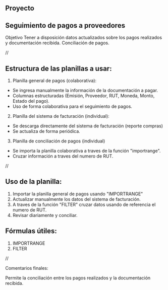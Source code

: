 ## Proyecto <Back Office>

## Seguimiento de pagos a proveedores

Objetivo
Tener a disposición datos actualizados sobre los pagos realizados y documentación recibida.
Conciliación de pagos.

//

## Estructura de las planillas a usar:

1. Planilla general de pagos (colaborativa):
- Se ingresa manualmente la información de la documentación a pagar.
- Columnas estructuradas (Emisión, Proveedor, RUT, Moneda, Monto, Estado del pago).
- Uso de forma colaborativa para el seguimiento de pagos.

2. Planilla del sistema de facturación (individual):
- Se descarga directamente del sistema de facturación (reporte compras) 
- Se actualiza de forma periódica.

3. Planilla de conciliación de pagos (individual)
- Se importa la planilla colaborativa a traves de la función "importrange".
- Cruzar información a traves del numero de RUT.

//

## Uso de la planilla:
1. Importar la planilla general de pagos usando "IMPORTRANGE"
2. Actualizar manualmente los datos del sistema de facturación.
3. A traves de la función "FILTER" cruzar datos usando de referencia el numero de RUT.
4. Revisar diariamente y conciliar.

## Fórmulas útiles:
1. IMPORTRANGE
2. FILTER

//

Comentarios finales:

Permite la conciliación entre los pagos realizados y la documentación recibida.

